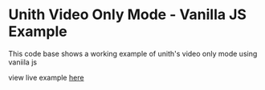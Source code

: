 # Unith Video Only Mode - Vanilla JS Example 

This code base shows a working example of unith's video only mode using vaniila js 

view live example [here](https://unith-iframe.vercel.app/) 
